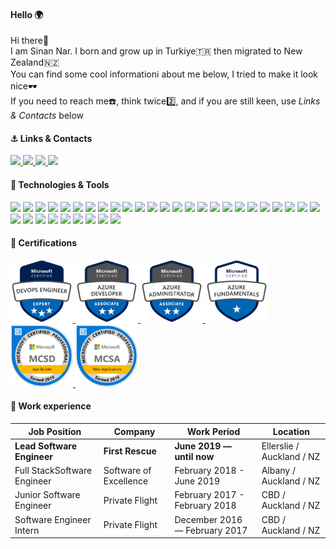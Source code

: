 #### Hello 🌍
<p> 
 Hi there👋 <br>
 I am Sinan Nar. I born and grow up in Turkiye🇹🇷 then migrated to New Zealand🇳🇿 <br>
 You can find some cool informationℹ️ about me below, I tried to make it look nice🕶️ <br>
 If you need to reach me☎️, think twice2️⃣, and if you are still keen, use <em>Links & Contacts</em> below<br>
 
</p>

<!--
```c#
var sinan = {
  code: [C#, Jave, HTML, CSS, Javascript, Typescript, Python],
  tools: [Dotnet, EntityFramework, Angular, Ionic, Node, Express, Docker],
  cloud: [Azure, GCP, AWS],
  issueTracking: [AzureDevops, Jira, Trello]
  roles: [BackEnd, FrondEnd, DevOps, LeadEngineer]
} 
```
-->

#### ⚓ Links & Contacts
<p align="left">
  <a href="https://www.linkedin.com/in/sinannar" target="blank">
    <img src="https://img.shields.io/static/v1?color=blue&label=linkedin&logo=linkedin&logoColor=white&style=for-the-badge&message=Connect">
  </a>  
  <a href="https://twitter.com/snn_nr" target="blank">
    <img src="https://img.shields.io/static/v1?color=blue&label=twitter&logo=twitter&logoColor=white&style=for-the-badge&message=Follow">
  </a>
  <a href="mailto:sinan.nar@gmail.com" target="blank">
    <img src="https://img.shields.io/static/v1?color=blue&label=gmail&logo=gmail&logoColor=white&style=for-the-badge&message=Email">
  </a>
  <a href="https://www.credly.com/users/sinan-nar" target="blank">
    <img src="https://img.shields.io/static/v1?color=blue&label=credly&logo=credly&logoColor=white&style=for-the-badge&message=Credly">
  </a>
</p>

<!--
[![LinkedIn URL](https://img.shields.io/static/v1?color=blue&label=linkedin&logo=linkedin&logoColor=white&style=for-the-badge&message=Connect)](https://www.linkedin.com/in/sinannar)

[![Twitter URL](https://img.shields.io/static/v1?color=blue&label=twitter&logo=twitter&logoColor=white&style=for-the-badge&message=Follow)](https://twitter.com/snn_nr)

[![Gmail ](https://img.shields.io/static/v1?color=blue&label=gmail&logo=gmail&logoColor=white&style=for-the-badge&message=Email)](mailto:sinan.nar@gmail.com)

[![Credly](https://img.shields.io/static/v1?color=blue&label=credly&logo=credly&logoColor=white&style=for-the-badge&message=Credly)](https://www.credly.com/users/sinan-nar)
-->

<!--
![Profile View Counter](https://komarev.com/ghpvc/?username=sinannar)
[![Linkedln](https://img.shields.io/badge/LinkedIn-0077B5?style=flat-square&logo=linkedin&logoColor=white)](https://www.linkedin.com/in/sinannar/)
[![Gmail Badge](https://img.shields.io/badge/-Gmail-c14438?style=flat-square&logo=Gmail&logoColor=white&link=mailto:sinan.nar@gmail.com)](mailto:sinan.nar@gmail.com)

-->


#### 🔧 Technologies & Tools
![](https://img.shields.io/static/v1?color=blue&style=plastic&label=Code&message=c%23&logo=csharp)
![](https://img.shields.io/static/v1?color=blue&style=plastic&label=Framework&message=dotnet&logo=dotnet)
![](https://img.shields.io/static/v1?color=blue&style=plastic&label=OS&message=Windows&logo=windows)
![](https://img.shields.io/static/v1?color=blue&style=plastic&label=Cloud&message=Azure&logo=microsoftazure)
![](https://img.shields.io/static/v1?color=blue&style=plastic&label=DB&message=MsSQL&logo=microsoftsqlserver)
![](https://img.shields.io/static/v1?color=blue&style=plastic&label=Code&message=typescript&logo=typescript) 
![](https://img.shields.io/static/v1?color=blue&style=plastic&label=Tool&message=powershell&logo=powershell)
![](https://img.shields.io/static/v1?color=blue&style=plastic&label=Code&message=java&logo=java)
![](https://img.shields.io/static/v1?color=blue&style=plastic&label=Tool&message=windowsterminal&logo=windowsterminal)
![](https://img.shields.io/static/v1?color=blue&style=plastic&label=Framework&message=angular&logo=angular) 
![](https://img.shields.io/static/v1?color=blue&style=plastic&label=OS&message=Ubuntu&logo=ubuntu)
![](https://img.shields.io/static/v1?color=blue&style=plastic&label=Tool&message=postman&logo=postman)
![](https://img.shields.io/static/v1?color=blue&style=plastic&label=DB&message=MongoDB&logo=mongodb)
![](https://img.shields.io/static/v1?color=blue&style=plastic&label=Comm&message=MSTeams&logo=microsoftteams)
![](https://img.shields.io/static/v1?color=blue&style=plastic&label=Code&message=c&logo=c)
![](https://img.shields.io/static/v1?color=blue&style=plastic&label=OS&message=Fedora&logo=fedora)
![](https://img.shields.io/static/v1?color=blue&style=plastic&label=Tool&message=swagger&logo=swagger)
![](https://img.shields.io/static/v1?color=blue&style=plastic&label=Cloud&message=Amazon&logo=amazonaws)
![](https://img.shields.io/static/v1?color=blue&style=plastic&label=OS&message=MacOS&logo=macos) 
![](https://img.shields.io/static/v1?color=blue&style=plastic&label=Comm&message=slack&logo=slack)
![](https://img.shields.io/static/v1?color=blue&style=plastic&label=Code&message=cPlusPlus&logo=cplusplus)
![](https://img.shields.io/static/v1?color=blue&style=plastic&label=Framework&message=vue&logo=vuedotjs)
![](https://img.shields.io/static/v1?color=blue&style=plastic&label=Tool&message=visualstudio&logo=visualstudio)
![](https://img.shields.io/static/v1?color=blue&style=plastic&label=Cloud&message=Google&logo=googlecloud) 
![](https://img.shields.io/static/v1?color=blue&style=plastic&label=Code&message=javascript&logo=javascript)
![](https://img.shields.io/static/v1?color=blue&style=plastic&label=Tool&message=VSCode&logo=visualstudiocode)
![](https://img.shields.io/static/v1?color=blue&style=plastic&label=Framework&message=OpenCV&logo=opencv)
![](https://img.shields.io/static/v1?color=blue&style=plastic&label=DB&message=sqlite&logo=sqlite)
![](https://img.shields.io/static/v1?color=blue&style=plastic&label=Code&message=css&logo=css3)
![](https://img.shields.io/static/v1?color=blue&style=plastic&label=Identity&message=Okta&logo=okta)
![](https://img.shields.io/static/v1?color=blue&style=plastic&label=Framework&message=express&logo=express)
![](https://img.shields.io/static/v1?color=blue&style=plastic&label=DB&message=postgresql&logo=postgresql)
![](https://img.shields.io/static/v1?color=blue&style=plastic&label=Framework&message=ionic&logo=ionic)
![](https://img.shields.io/static/v1?color=blue&style=plastic&label=Identity&message=auth0&logo=auth0)


<!--
![](https://img.shields.io/static/v1?color=blue&style=for-the-badge&label=Tool&message=xamarin&logo=xamarin)

![](https://img.shields.io/badge/Tools-PostgreSQL-informational?style=flat&logo=postgresql&logoColor=white&color=2bbc8a)
![](https://img.shields.io/badge/Code-c%23-informational?style=for-the-badge&logo=csharp&logoColor=white&color=2bbc8a)
-->

#### 🏅 Certifications
<p align="left">
  <a href="https://www.credly.com/badges/39d32fcd-76a6-4538-a9c2-6aac6897ffd0/public_url" target="blank">
    <img src="https://raw.githubusercontent.com/sinannar/sinannar/main/files/microsoft-certified-devops-engineer-expert.png" width="100">
  </a>
  <a href="https://www.credly.com/badges/99e5aa47-098d-462b-a031-82791efaeaad/public_url" target="blank">
    <img src="https://raw.githubusercontent.com/sinannar/sinannar/main/files/microsoft-certified-azure-developer-associate.1.png" width="100">
  </a>
  <a href="https://www.credly.com/badges/56adc3db-e294-4fa5-9c49-06b1d2856f51/public_url" target="blank">
    <img src="https://raw.githubusercontent.com/sinannar/sinannar/main/files/microsoft-certified-azure-administrator-associate.2.png" width="100">
  </a>
  <a href="https://www.credly.com/badges/3f381d27-91ea-43bb-a7e0-706a0c6496b8/public_url" target="blank">
    <img src="https://raw.githubusercontent.com/sinannar/sinannar/main/files/microsoft-certified-azure-fundamentals.png" width="100">
  </a>
  <a href="https://www.credly.com/badges/4af22a85-5007-45d1-ab8c-77ca5f662af0/public_url" target="blank">
    <img src="https://raw.githubusercontent.com/sinannar/sinannar/main/files/mcsd-app-builder-certified-2019.png" width="100">
  </a>
  <a href="https://www.credly.com/badges/e10f8f92-a4d0-409c-bc1a-6a3f88e7e35c/public_url" target="blank">
    <img src="https://raw.githubusercontent.com/sinannar/sinannar/main/files/mcsa-web-applications-certified-2019.png" width="100">
  </a>
</p>


#### 👔 Work experience 
| Job Position                 | Company                |  Work Period                  | Location                 
| ---------------------------- | -----------------------| ------------------------------|--------------------------
| **Lead Software Engineer**   | **First Rescue**       | **June 2019 — until now**     |Ellerslie / Auckland / NZ 
| Full StackSoftware Engineer  | Software of Excellence | February 2018 - June 2019     |Albany / Auckland / NZ    
| Junior Software Engineer     | Private Flight         | February 2017 - February 2018 |CBD / Auckland / NZ       
| Software Engineer Intern     | Private Flight         | December 2016 — February 2017 |CBD / Auckland / NZ       





<!--
![](https://img.shields.io/badge/OS-Linux-informational?style=flat&logo=linux&logoColor=white&color=2bbc8a)
![](https://img.shields.io/badge/Editor-IntelliJ_IDEA-informational?style=flat&logo=intellij-idea&logoColor=white&color=2bbc8a)
![](https://img.shields.io/badge/Code-Python-informational?style=flat&logo=python&logoColor=white&color=2bbc8a)
![](https://img.shields.io/badge/Code-JavaScript-informational?style=flat&logo=javascript&logoColor=white&color=2bbc8a)
![](https://img.shields.io/badge/Code-Golang-informational?style=flat&logo=go&logoColor=white&color=2bbc8a)
![](https://img.shields.io/badge/Code-Make-informational?style=flat&logo=cmake&logoColor=white&color=2bbc8a)
![](https://img.shields.io/badge/Code-Vue-informational?style=flat&logo=vue.js&logoColor=white&color=2bbc8a)
![](https://img.shields.io/badge/Shell-Bash-informational?style=flat&logo=gnu-bash&logoColor=white&color=2bbc8a)
![](https://img.shields.io/badge/Tools-PostgreSQL-informational?style=flat&logo=postgresql&logoColor=white&color=2bbc8a)
![](https://img.shields.io/badge/Tools-Docker-informational?style=flat&logo=docker&logoColor=white&color=2bbc8a)
![](https://img.shields.io/badge/Tools-Kubernetes-informational?style=flat&logo=kubernetes&logoColor=white&color=2bbc8a)
![](https://img.shields.io/badge/Tools-Red_Hat_OpenShift-informational?style=flat&logo=red-hat-open-shift&logoColor=white&color=2bbc8a)
![](https://img.shields.io/badge/Cloud-Digital_Ocean-informational?style=flat&logo=digitalocean&logoColor=white&color=2bbc8a)
-->


<!--
Here are some ideas to get you started: <br>
💬 
🚲 I love riding my bike <br>
🚶 Walking is my daily being active habit <br>
-->



<!--
### 🖱️ I wanted to add this because its cool
|T|h|i|n|g|s||I||💚|:|
| - | - | - | - | - | - | - | - | - | - | - |
| | | |`P`| | | | | | |`W`|
| |`D`|`E`|`S`|`I`|`G`|`N`| | | |`H`|
|`M`| | |`Y`| | | | |`C`| |`I`|
|`I`| | |`C`|`O`|`D`|`E`| |`O`| |`M`|
|`N`| | |`H`| | | | |`L`| |`S`|
|`I`| |`S`|`O`|`C`|`I`|`O`|`L`|`O`|`G`|`Y`|
|`M`| | |`L`| | | | |`R`| | |
|`A`| | |`O`| | | | | | | |
|`L`|`I`|`N`|`G`|`U`|`I`|`S`|`T`|`I`|`C`| |
|`I`| | |`Y`| | |`E`| | | | |
|`S`| | | | | |`M`| | | | |
|`M`| | | | | | | | | | |
-->

<!--
**sinannar/sinannar** is a ✨ _special_ ✨ repository because its `README.md` (this file) appears on your GitHub profile.

Here are some ideas to get you started:

- 🔭 I’m currently working on DDD and Microservices...
- 🌱 I’m currently learning ...
- 👯 I’m looking to collaborate on ...
- 🤔 I’m looking for help with Mi...
- 💬 Ask me about ...
- 📫 How to reach me: ...
- 😄 Pronouns: ...
- ⚡ Fun fact: ...
-->
